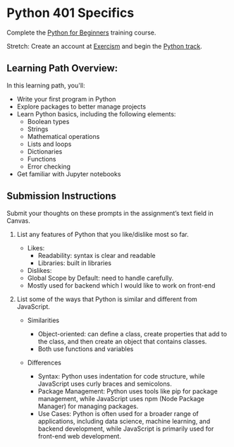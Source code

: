 # Python 401 Specifics

Complete the [Python for Beginners](https://learn.microsoft.com/en-us/training/paths/beginner-python/) training course.

Stretch: Create an account at [Exercism](https://exercism.org) and begin the [Python track](https://exercism.org/tracks/python).

## Learning Path Overview:

In this learning path, you'll:

- Write your first program in Python
- Explore packages to better manage projects
- Learn Python basics, including the following elements:
  - Boolean types
  - Strings
  - Mathematical operations
  - Lists and loops
  - Dictionaries
  - Functions
  - Error checking
- Get familiar with Jupyter notebooks

## Submission Instructions

Submit your thoughts on these prompts in the assignment’s text field in Canvas.

1. List any features of Python that you like/dislike most so far.

   - Likes:
     - Readability: syntax is clear and readable
     - Libraries: built in libraries
   - Dislikes:
   - Global Scope by Default: need to handle carefully.
   - Mostly used for backend which I would like to work on front-end

2. List some of the ways that Python is similar and different from JavaScript.

   - Similarities

     - Object-oriented: can define a class, create properties that add to the class, and then create an object that contains classes.
     - Both use functions and variables

   - Differences
     - Syntax: Python uses indentation for code structure, while JavaScript uses curly braces and semicolons.
     - Package Management: Python uses tools like pip for package management, while JavaScript uses npm (Node Package Manager) for managing packages.
     - Use Cases: Python is often used for a broader range of applications, including data science, machine learning, and backend development, while JavaScript is primarily used for front-end web development.
